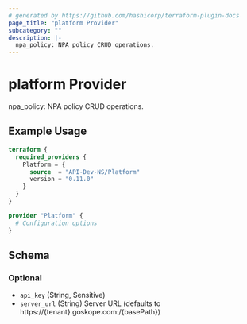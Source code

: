 ```yaml
---
# generated by https://github.com/hashicorp/terraform-plugin-docs
page_title: "platform Provider"
subcategory: ""
description: |-
  npa_policy: NPA policy CRUD operations.
---
```


# platform Provider

npa_policy: NPA policy CRUD operations.

## Example Usage

```terraform
terraform {
  required_providers {
    Platform = {
      source  = "API-Dev-NS/Platform"
      version = "0.11.0"
    }
  }
}

provider "Platform" {
  # Configuration options
}
```

<!-- schema generated by tfplugindocs -->
## Schema

### Optional

- `api_key` (String, Sensitive)
- `server_url` (String) Server URL (defaults to https://{tenant}.goskope.com:/{basePath})
